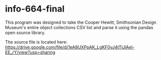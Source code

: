 # info-664-final

This program was designed to take the Cooper Hewitt, Smithsonian Design Museum's entire object collections CSV list and parse it using the pandas open source library.

The source file is located here: https://drive.google.com/file/d/1eA8UXPpAK_LgKF0yJ4tTlJlAel-EE_rY/view?usp=sharing


